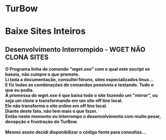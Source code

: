 # TurBow
<h1>Baixe Sites Inteiros</h1>
<h2>Desenvolvimento Interrompido - WGET NÃO CLONA SITES</h2>

<b>
O Programa linha de comando "wget.exe" com o qual este escript se baseia, não cumpre o que promete. 
</br>
Li toda a documentação, consultei fóruns, sites especializados linux... 
</br>
E fiz todas as combinações de comandos possíveis e testando. Tudo o que eu podia. 
</br>
A promessa do wget.exe é que baixa todo o site fazendo um "mirror", ou seja um clone e transformando em um site off line local.
</br>
Ele não transforma o site online em off line local.
</br>
Diante deste fato, não tem mais o que fazer.
</br>
Então neste momento eu interrompo o desenvolvimento com muito pesar, decepção e frustração do TurBow.
</br>
</br>
Mesmo assim decidi disponibilizar o código fonte para consultas...
</b>

